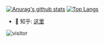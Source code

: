 
[![Anurag's github stats](https://github-readme-stats.vercel.app/api?username=duuliy&show_icons=true)](https://github.com/anuraghazra/github-readme-stats)
[![Top Langs](https://github-readme-stats.vercel.app/api/top-langs/?username=duuliy)](https://github.com/anuraghazra/github-readme-stats)

- 📖 知乎: [这里](https://www.zhihu.com/people/duuliy-71)

![visitor](https://visitor-badge.glitch.me/badge?page_id=duuliy.duuliy)

